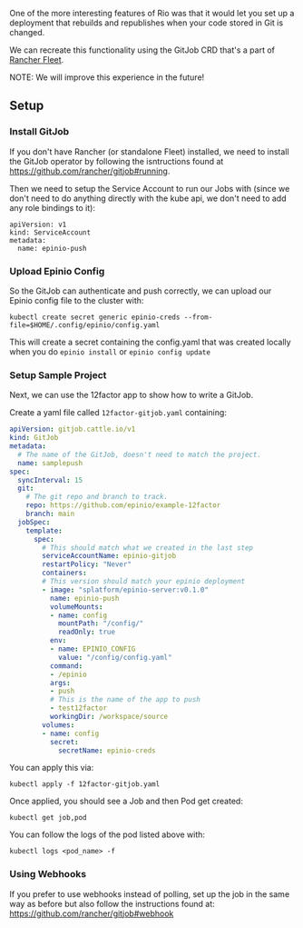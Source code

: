 One of the more interesting features of Rio was that it would let you set up a deployment that rebuilds and republishes when your code stored in Git is changed. 

We can recreate this functionality using the GitJob CRD that's a part of [Rancher Fleet](https://fleet.rancher.io/).

NOTE: We will improve this experience in the future!

## Setup

### Install GitJob

If you don't have Rancher (or standalone Fleet) installed, we need to install the GitJob operator by following the isntructions found at https://github.com/rancher/gitjob#running.


Then we need to setup the Service Account to run our Jobs with (since we don't need to do anything directly with the kube api, we don't need to add any role bindings to it):

```
apiVersion: v1
kind: ServiceAccount
metadata:
  name: epinio-push
```

### Upload Epinio Config

So the GitJob can authenticate and push correctly, we can upload our Epinio config file to the cluster with:

```
kubectl create secret generic epinio-creds --from-file=$HOME/.config/epinio/config.yaml
```

This will create a secret containing the config.yaml that was created locally when you do `epinio install` or `epinio config update`

### Setup Sample Project

Next, we can use the 12factor app to show how to write a GitJob.

Create a yaml file called `12factor-gitjob.yaml` containing:

``` yaml
apiVersion: gitjob.cattle.io/v1
kind: GitJob
metadata:
  # The name of the GitJob, doesn't need to match the project.
  name: samplepush
spec:
  syncInterval: 15
  git:
    # The git repo and branch to track. 
    repo: https://github.com/epinio/example-12factor
    branch: main
  jobSpec:
    template:
      spec:
        # This should match what we created in the last step
        serviceAccountName: epinio-gitjob
        restartPolicy: "Never"
        containers:
        # This version should match your epinio deployment
        - image: "splatform/epinio-server:v0.1.0"
          name: epinio-push
          volumeMounts:
          - name: config
            mountPath: "/config/"
            readOnly: true
          env:
          - name: EPINIO_CONFIG
            value: "/config/config.yaml"
          command:
          - /epinio 
          args:
          - push 
          # This is the name of the app to push
          - test12factor
          workingDir: /workspace/source
        volumes:
        - name: config
          secret:
            secretName: epinio-creds
```


You can apply this via:

```
kubectl apply -f 12factor-gitjob.yaml
```

Once applied, you should see a Job and then Pod get created:

```
kubectl get job,pod
```

You can follow the logs of the pod listed above with:

```
kubectl logs <pod_name> -f
```


### Using Webhooks

If you prefer to use webhooks instead of polling, set up the job in the same way as before but also follow the instructions found at: https://github.com/rancher/gitjob#webhook

